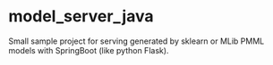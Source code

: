 # model_server_java
Small sample project for serving generated by sklearn or MLib PMML models with SpringBoot (like python Flask). 
